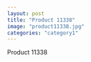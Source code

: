 ```yaml
---
layout: post
title: "Product 11338"
image: "product11338.jpg"
categories: "category1"
---
```

Product 11338
